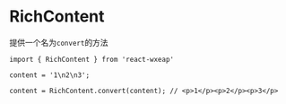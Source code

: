 # RichContent
提供一个名为`convert`的方法

```
import { RichContent } from 'react-wxeap'

content = '1\n2\n3';

content = RichContent.convert(content); // <p>1</p><p>2</p><p>3</p>
```